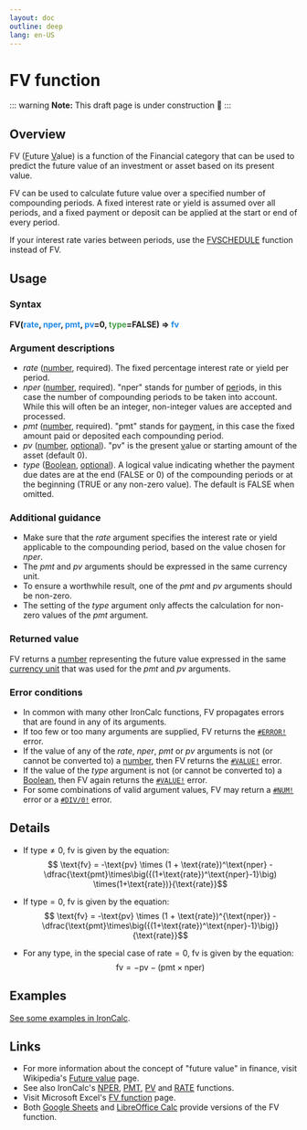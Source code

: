 ```yaml
---
layout: doc
outline: deep
lang: en-US
---
```

# FV function
::: warning
**Note:** This draft page is under construction 🚧
:::
## Overview
FV (<u>F</u>uture <u>V</u>alue) is a function of the Financial category that can be used to predict the future value of an investment or asset based on its present value.

FV can be used to calculate future value over a specified number of compounding periods. A fixed interest rate or yield is assumed over all periods, and a fixed payment or deposit can be applied at the start or end of every period.

If your interest rate varies between periods, use the [FVSCHEDULE](/functions/financial/fvschedule) function instead of FV.
## Usage
### Syntax
**FV(<span title="Number" style="color:#1E88E5">rate</span>, <span title="Number" style="color:#1E88E5">nper</span>, <span title="Number" style="color:#1E88E5">pmt</span>, <span title="Number" style="color:#1E88E5">pv</span>=0, <span title="Boolean" style="color:#43A047">type</span>=FALSE) => <span title="Number" style="color:#1E88E5">fv</span>**
### Argument descriptions
* *rate* ([number](/features/value-types#numbers), required). The fixed percentage interest rate or yield per period.
* *nper* ([number](/features/value-types#numbers), required). "nper" stands for <u>n</u>umber of <u>per</u>iods, in this case the number of compounding periods to be taken into account. While this will often be an integer, non-integer values are accepted and processed.
* *pmt* ([number](/features/value-types#numbers), required). "pmt" stands for <u>p</u>ay<u>m</u>en<u>t</u>, in this case the fixed amount paid or deposited each compounding period. 
* *pv* ([number](/features/value-types#numbers), [optional](/features/optional-arguments.md)). "pv" is the <u>p</u>resent <u>v</u>alue or starting amount of the asset (default 0).
* *type* ([Boolean](/features/value-types#booleans), [optional](/features/optional-arguments.md)). A logical value indicating whether the payment due dates are at the end (FALSE or 0) of the compounding periods or at the beginning (TRUE or any non-zero value). The default is FALSE when omitted.
### Additional guidance
* Make sure that the *rate* argument specifies the interest rate or yield applicable to the compounding period, based on the value chosen for *nper*.
* The *pmt* and *pv* arguments should be expressed in the same currency unit.
* To ensure a worthwhile result, one of the *pmt* and *pv* arguments should be non-zero.
* The setting of the *type* argument only affects the calculation for non-zero values of the *pmt* argument.
### Returned value
FV returns a [number](/features/value-types#numbers) representing the future value expressed in the same [currency unit](/features/units) that was used for the *pmt* and *pv* arguments.
### Error conditions
* In common with many other IronCalc functions, FV propagates errors that are found in any of its arguments.
* If too few or too many arguments are supplied, FV returns the [`#ERROR!`](/features/error-types.md#error) error.
* If the value of any of the *rate*, *nper*, *pmt* or *pv* arguments is not (or cannot be converted to) a [number](/features/value-types#numbers), then FV returns the [`#VALUE!`](/features/error-types.md#value) error.
* If the value of the *type* argument is not (or cannot be converted to) a [Boolean](/features/value-types#booleans), then FV again returns the [`#VALUE!`](/features/error-types.md#value) error.
* For some combinations of valid argument values, FV may return a [`#NUM!`](/features/error-types.md#num) error or a [`#DIV/0!`](/features/error-types.md#div-0) error.
<!--@include: ../markdown-snippets/error-type-details.txt-->
## Details
* If $\text{type} \neq 0$, $\text{fv}$ is given by the equation:
$$ \text{fv} = -\text{pv} \times (1 + \text{rate})^\text{nper} - \dfrac{\text{pmt}\times\big({(1+\text{rate})^\text{nper}-1}\big) \times(1+\text{rate})}{\text{rate}}$$

* If $\text{type} = 0$, $\text{fv}$ is given by the equation:
$$ \text{fv} = -\text{pv} \times (1 + \text{rate})^{\text{nper}} - \dfrac{\text{pmt}\times\big({(1+\text{rate})^\text{nper}-1}\big)}{\text{rate}}$$

* For any $\text{type}$, in the special case of $\text{rate} = 0$, $\text{fv}$ is given by the equation:
$$ \text{fv} = -\text{pv} - (\text{pmt} \times \text{nper}) $$
## Examples
[See some examples in IronCalc](https://app.ironcalc.com/?example=fv).

## Links
* For more information about the concept of "future value" in finance, visit Wikipedia's [Future value](https://en.wikipedia.org/wiki/Future_value) page.
* See also IronCalc's [NPER](/functions/financial/nper), [PMT](/functions/financial/pmt), [PV](/functions/financial/pv) and [RATE](/functions/financial/rate) functions.
* Visit Microsoft Excel's [FV function](https://support.microsoft.com/en-gb/office/fv-function-2eef9f44-a084-4c61-bdd8-4fe4bb1b71b3) page.
* Both [Google Sheets](https://support.google.com/docs/answer/3093224) and [LibreOffice Calc](https://wiki.documentfoundation.org/Documentation/Calc_Functions/FV) provide versions of the FV function.